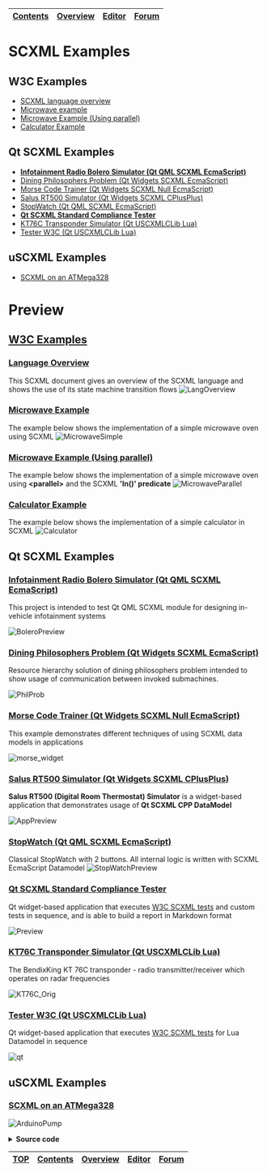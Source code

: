 | [Contents](../README.md#table-of-contents) | [Overview](../README.md#scxml-overview) | [Editor](https://alexzhornyak.github.io/ScxmlEditor-Tutorial/) | [Forum](https://github.com/alexzhornyak/SCXML-tutorial/discussions) |
|---|---|---|---|

# SCXML Examples

## W3C Examples
- [SCXML language overview](#language-overview)
- [Microwave example](#microwave-example)
- [Microwave Example (Using parallel)](#microwave-example-using-parallel)
- [Calculator Example](#calculator-example)

## Qt SCXML Examples
- **[Infotainment Radio Bolero Simulator (Qt QML SCXML EcmaScript)](Qt/SkodaBoleroInfotainment)**
- [Dining Philosophers Problem (Qt Widgets SCXML EcmaScript)](Qt/DiningPhilosophers)
- [Morse Code Trainer (Qt Widgets SCXML Null EcmaScript)](Qt/Morse)
- [Salus RT500 Simulator (Qt Widgets SCXML CPlusPlus)](https://github.com/alexzhornyak/Salus-RT500-Simulator)
- [StopWatch (Qt QML SCXML EcmaScript)](Qt/StopWatch)
- **[Qt SCXML Standard Compliance Tester](Qt/TesterW3C)**
- [KT76C Transponder Simulator (Qt USCXMLCLib Lua)](https://github.com/alexzhornyak/UscxmlCLib/tree/master/Examples/Qt/KT76CSim)
- [Tester W3C (Qt USCXMLCLib Lua)](https://github.com/alexzhornyak/UscxmlCLib/tree/master/Examples/Qt/TesterW3C)

## uSCXML Examples
- [SCXML on an ATMega328](http://tklab-tud.github.io/uscxml/embedded.html)

# Preview
## [W3C Examples](https://www.w3.org/TR/scxml/#Examples)
### [Language Overview](https://www.w3.org/TR/scxml/#N11608)
This SCXML document gives an overview of the SCXML language and shows the use of its state machine transition flows
![LangOverview](../Images/W3C_LanguageOverview.gif)

### [Microwave Example](https://www.w3.org/TR/scxml/#N11619)
The example below shows the implementation of a simple microwave oven using SCXML
![MicrowaveSimple](../Images/6%20-%20Microwave%20Owen.gif)

### [Microwave Example (Using parallel)](https://www.w3.org/TR/scxml/#MicrowaveParallel)
The example below shows the implementation of a simple microwave oven using **\<parallel\>** and the SCXML **'In()' predicate**
![MicrowaveParallel](../Images/microwave_owen_parallel.gif)

### [Calculator Example](https://www.w3.org/TR/scxml/#N11630)
The example below shows the implementation of a simple calculator in SCXML
![Calculator](https://user-images.githubusercontent.com/18611095/46285473-4774ec00-c584-11e8-9c0a-003b5998fd2e.png)

## Qt SCXML Examples
### [Infotainment Radio Bolero Simulator (Qt QML SCXML EcmaScript)](Qt/SkodaBoleroInfotainment)
This project is intended to test Qt QML SCXML module for designing in-vehicle infotainment systems

![BoleroPreview](Qt/SkodaBoleroInfotainment/Qml/Images/BoleroPreview.gif)

### [Dining Philosophers Problem (Qt Widgets SCXML EcmaScript)](Qt/DiningPhilosophers)
Resource hierarchy solution of dining philosophers problem intended to show usage of communication between invoked submachines.

![PhilProb](../Images/DiningPhilosophers_Img.gif)

### [Morse Code Trainer (Qt Widgets SCXML Null EcmaScript)](Qt/Morse)
This example demonstrates different techniques of using SCXML data models in applications

![morse_widget](../Images/morse.gif)

### [Salus RT500 Simulator (Qt Widgets SCXML CPlusPlus)](https://github.com/alexzhornyak/Salus-RT500-Simulator)
**Salus RT500 (Digital Room Thermostat) Simulator** is a widget-based application that demonstrates usage of **Qt SCXML CPP DataModel**

![AppPreview](https://raw.githubusercontent.com/alexzhornyak/Salus-RT500-Simulator/master/Images/SalusPreview.gif)

### [StopWatch (Qt QML SCXML EcmaScript)](Qt/StopWatch)
Classical StopWatch with 2 buttons. All internal logic is written with SCXML EcmaScript Datamodel
![StopWatchPreview](../Images/StopWatchScxml.gif)

### [Qt SCXML Standard Compliance Tester](Qt/TesterW3C)
Qt widget-based application that executes [W3C SCXML tests](https://www.w3.org/Voice/2013/scxml-irp/) and custom tests in sequence, and is able to build a report in Markdown format

![Preview](../Images/QtScxmlTesterPreview.gif)

### [KT76C Transponder Simulator (Qt USCXMLCLib Lua)](https://github.com/alexzhornyak/UscxmlCLib/tree/master/Examples/Qt/KT76CSim)
The BendixKing KT 76C transponder - radio transmitter/receiver which operates on radar frequencies

![KT76C_Orig](https://raw.githubusercontent.com/alexzhornyak/UscxmlCLib/master/Examples/Images/KT76C_Orig.gif)

### [Tester W3C (Qt USCXMLCLib Lua)](https://github.com/alexzhornyak/UscxmlCLib/tree/master/Examples/Qt/TesterW3C)
Qt widget-based application that executes [W3C SCXML tests](https://www.w3.org/Voice/2013/scxml-irp/) for Lua Datamodel in sequence

![qt](https://raw.githubusercontent.com/alexzhornyak/UscxmlCLib/master/Examples/Images/TesterW3CQt.png)

## uSCXML Examples
### [SCXML on an ATMega328](http://tklab-tud.github.io/uscxml/embedded.html)
![ArduinoPump](../Images/ArduinoWaterPump.png)

<details><summary><b>Source code</b></summary>
<p>
  
```xml
<scxml datamodel="native" initial="dark" name="ScxmlWaterPump" version="1.0" xmlns="http://www.w3.org/2005/07/scxml"><!--we provide the datamodel inline in the scaffolding-->
	<script><![CDATA[pinMode(LED, OUTPUT);
for (char i = 0; i < 4; ++i) {
  pinMode(pump[i], OUTPUT);
  digitalWrite(pump[i], PUMP_OFF);
  bed[i].set_CS_AutocaL_Millis(0xFFFFFFFF);
}]]>
	</script>
	<state id="dark"><!--it is too dark to water flowers--><!--start to take measurements and activate single pumps if too dry-->
		<onentry>
			<script><![CDATA[for (char i = 0; i < 4; ++i) {
  digitalWrite(pump[i], PUMP_OFF);
}]]>
			</script>
		</onentry>
		<transition cond="_event-&gt;data.light &gt; LIGHT_THRES" event="light" target="light"/>
	</state>
	<state id="light"><!--delivers events for all the capsense measurements-->
		<invoke id="cap" type="capsense"/>
		<transition cond="_event-&gt;data.light &lt; LIGHT_THRES" event="light" target="dark"/>
		<state id="idle">
			<transition cond="soil[0] &lt; 0 &amp;&amp;
soil[0] &lt;= soil[1] &amp;&amp;
soil[0] &lt;= soil[2] &amp;&amp;
soil[0] &lt;= soil[3]" event="pump" target="pump1"/>
			<transition cond="soil[1] &lt; 0 &amp;&amp;
soil[1] &lt;= soil[0] &amp;&amp;
soil[1] &lt;= soil[2] &amp;&amp;
soil[1] &lt;= soil[3]" event="pump" target="pump2"/>
			<transition cond="soil[2] &lt; 0 &amp;&amp;
soil[2] &lt;= soil[0] &amp;&amp;
soil[2] &lt;= soil[1] &amp;&amp;
soil[2] &lt;= soil[3]" event="pump" target="pump3"/>
			<transition cond="soil[3] &lt; 0 &amp;&amp;
soil[3] &lt;= soil[0] &amp;&amp;
soil[3] &lt;= soil[1] &amp;&amp;
soil[3] &lt;= soil[2]" event="pump" target="pump4"/>
		</state>
		<state id="pumping">
			<onentry>
				<send delay="8000ms" event="idle"/>
			</onentry>
			<transition event="idle" target="idle"/>
			<state id="pump1">
				<invoke id="1" type="pump"/>
			</state>
			<state id="pump2">
				<invoke id="2" type="pump"/>
			</state>
			<state id="pump3">
				<invoke id="3" type="pump"/>
			</state>
			<state id="pump4">
				<invoke id="4" type="pump"/>
			</state>
		</state>
	</state>
</scxml>
```

</p></details>

| [TOP](#scxml-examples) | [Contents](../README.md#table-of-contents) | [Overview](../README.md#scxml-overview) | [Editor](https://alexzhornyak.github.io/ScxmlEditor-Tutorial/) | [Forum](https://github.com/alexzhornyak/SCXML-tutorial/discussions) |
|---|---|---|---|---|
